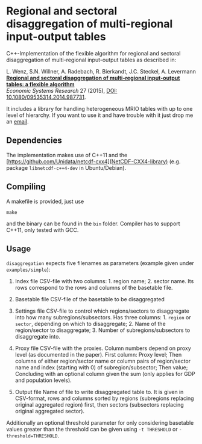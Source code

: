 # Regional and sectoral disaggregation of multi-regional input-output tables

C++-Implementation of the flexible algorithm for regional and sectoral disaggregation of multi-regional input-output tables as described in:

L. Wenz, S.N. Willner, A. Radebach, R. Bierkandt, J.C. Steckel, A. Levermann  
**[Regional and sectoral disaggregation of multi-regional input-output tables: a flexible algorithm](http://www.pik-potsdam.de/~anders/publications/wenz_willner15.pdf)**  
*Economic Systems Research* 27 (2015), [DOI: 10.1080/09535314.2014.987731](http://dx.doi.org/10.1080/09535314.2014.987731).

It includes a library for handling heterogeneous MRIO tables with up to one level of hierarchy. If you want to use it and have trouble with it just drop me an [email](mailto:sven.willner@pik-potsdam.de).

## Dependencies

The implementation makes use of C++11 and the [https://github.com/Unidata/netcdf-cxx4](NetCDF-CXX4-library) (e.g. package `libnetcdf-c++4-dev` in Ubuntu/Debian).

## Compiling

A makefile is provided, just use
```
make
```
and the binary can be found in the `bin` folder. Compiler has to support C++11, only tested with GCC.

## Usage

`disaggregation` expects five filenames as parameters (example given under `examples/simple`):

1. Index file
CSV-file with two columns: 1. region name; 2. sector name. Its rows correspond to the rows and columns of the basetable file.

2. Basetable file
CSV-file of the basetable to be disaggregated

3. Settings file
CSV-file to control which regions/sectors to disaggregate into how many subregions/subsectors. Has three columns: 1. `region` or `sector`, depending on which to disaggregate; 2. Name of the region/sector to disaggregate; 3. Number of subregions/subsectors to disaggregate into.

4. Proxy file
CSV-file with the proxies. Column numbers depend on proxy level (as documented in the paper). First column: Proxy level; Then columns of either region/sector name or column pairs of region/sector name and index (starting with 0) of subregion/subsector; Then value; Concluding with an optional column given the sum (only applies for GDP and population levels).

5. Output file
Name of file to write disaggregated table to. It is given in CSV-format, rows and columns sorted by regions (subregions replacing original aggregated region) first, then sectors (subsectors replacing original aggregated sector).

Additionally an optional threshold parameter for only considering basetable values greater than the threshold can be given using `-t THRESHOLD` or `-threshold=THRESHOLD`.
